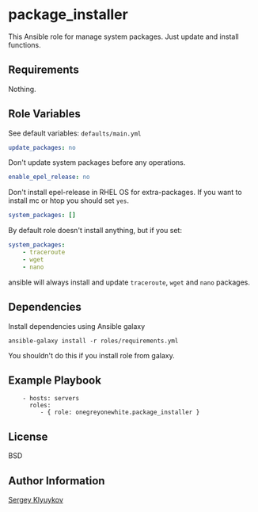 package_installer
=========

This Ansible role for manage system packages. 
Just update and install functions.

Requirements
------------

Nothing.

Role Variables
--------------

See default variables: `defaults/main.yml`

```yaml
update_packages: no
```
Don't update system packages before any operations.

```yaml
enable_epel_release: no
``` 
Don't install epel-release in RHEL OS for extra-packages.
If you want to install mc or htop you should set `yes`.

```yaml
system_packages: []
```
By default role doesn't install anything, but if you set:
```yaml
system_packages:
    - traceroute
    - wget
    - nano
```
ansible will always install and update `traceroute`,
`wget` and `nano` packages.

## Dependencies

Install dependencies using Ansible galaxy

`ansible-galaxy install -r roles/requirements.yml`

You shouldn't do this if you install role from galaxy.

Example Playbook
----------------

        - hosts: servers
          roles:
             - { role: onegreyonewhite.package_installer }

License
-------

BSD

Author Information
------------------

[Sergey Klyuykov](https://github.com/onegreyonewhite)